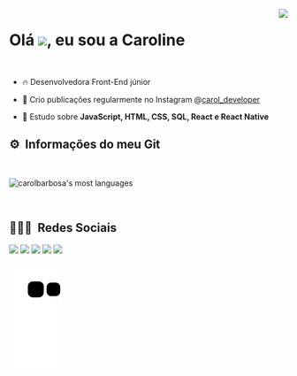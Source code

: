 
<img align="right" height="590em" src="https://raw.githubusercontent.com/gist/carolbarbosa101/d27c61331774bc40b95649f535fa6322/raw/80d5020f085710b00bfa562333827c071bbe1650/githubcard.svg"/>
<h1 align="left">Olá <img src="https://raw.githubusercontent.com/kaueMarques/kaueMarques/master/hi.gif" width="30px">, eu sou a Caroline</h1>
<br>

- 🔥 Desenvolvedora Front-End júnior 

- 🔭 Crio publicações regularmente no Instagram @[carol_developer](https://www.instagram.com/carol_developer/)

- 💬 Estudo sobre **JavaScript, HTML, CSS, SQL, React e React Native**
## ⚙️ &nbsp;Informações do meu Git
<br>
<p align="left">
<img width="530em" src="https://github-readme-stats.vercel.app/api/top-langs/?username=carolbarbosa101&layout=compact&theme=synthwave" alt="carolbarbosa's most languages"/>
</p>

<br>

## 👨🏽‍🦲 &nbsp;Redes Sociais

<div> 
  <a href="https://www.youtube.com/channel/UCvFCatDtfdvwKKXkndSAPiw" target="_blank"><img src="https://img.shields.io/badge/YouTube-FF0000?style=for-the-badge&logo=youtube&logoColor=white" target="_blank"></a>
  <a href="https://instagram.com/carol_developer" target="_blank"><img src="https://img.shields.io/badge/-Instagram-%23E4405F?style=for-the-badge&logo=instagram&logoColor=white" target="_blank"></a>
 	<a href="https://www.twitch.tv/carolzinha_101" target="_blank"><img src="https://img.shields.io/badge/Twitch-9146FF?style=for-the-badge&logo=twitch&logoColor=white" target="_blank"></a>
  <a href = "mailto:cmp.1a.caroline@gmail.com"><img src="https://img.shields.io/badge/-Gmail-%23333?style=for-the-badge&logo=gmail&logoColor=white" target="_blank"></a>
  <a href="https://www.linkedin.com/in/carolbarbosa/" target="_blank"><img src="https://img.shields.io/badge/-LinkedIn-%230077B5?style=for-the-badge&logo=linkedin&logoColor=white" target="_blank"></a> 
 
  ![Snake animation](https://github.com/rafaballerini/rafaballerini/blob/output/github-contribution-grid-snake.svg)
 
</div>
